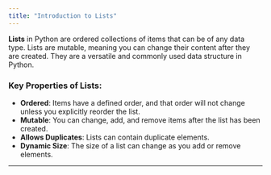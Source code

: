 ```yaml
---
title: "Introduction to Lists"
---
```


**Lists** in Python are ordered collections of items that can be of any data type. Lists are mutable, meaning you can change their content after they are created. They are a versatile and commonly used data structure in Python.

### Key Properties of Lists:
- **Ordered**: Items have a defined order, and that order will not change unless you explicitly reorder the list.
- **Mutable**: You can change, add, and remove items after the list has been created.
- **Allows Duplicates**: Lists can contain duplicate elements.
- **Dynamic Size**: The size of a list can change as you add or remove elements.

---